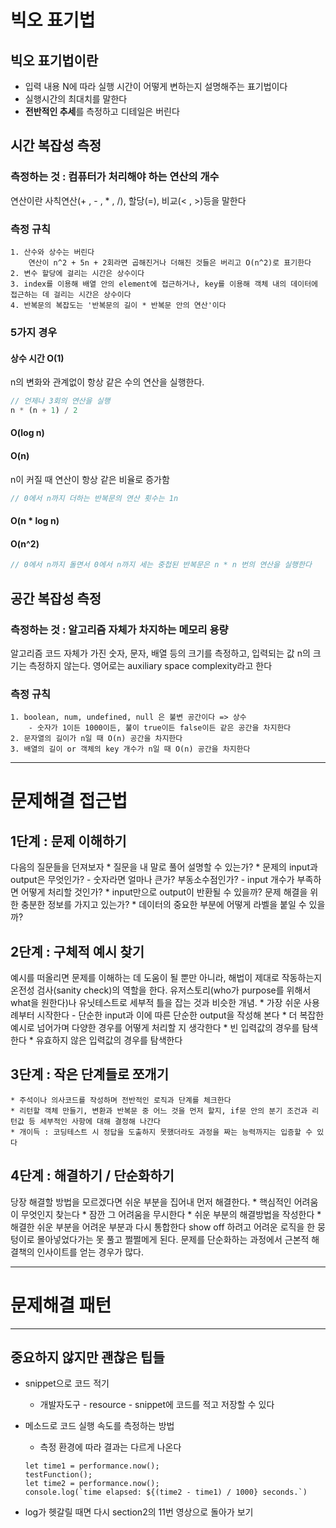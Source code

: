 # 빅오 표기법
## 빅오 표기법이란
* 입력 내용 N에 따라 실행 시간이 어떻게 변하는지 설명해주는 표기법이다
* 실행시간의 최대치를 말한다
* **전반적인 추세**를 측정하고 디테일은 버린다

## 시간 복잡성 측정
### 측정하는 것 : 컴퓨터가 처리해야 하는 연산의 개수
연산이란 사칙연산(+ , - , * , /), 할당(=), 비교(< , >)등을 말한다

### 측정 규칙
    1. 산수와 상수는 버린다   
        연산이 n^2 + 5n + 2회라면 곱해진거나 더해진 것들은 버리고 O(n^2)로 표기한다
    2. 변수 할당에 걸리는 시간은 상수이다   
    3. index를 이용해 배열 안의 element에 접근하거나, key를 이용해 객체 내의 데이터에 접근하는 데 걸리는 시간은 상수이다
    4. 반복문의 복잡도는 '반복문의 길이 * 반복문 안의 연산'이다

### 5가지 경우

#### 상수 시간 O(1)
n의 변화와 관계없이 항상 같은 수의 연산을 실행한다.
```javascript
// 언제나 3회의 연산을 실행
n * (n + 1) / 2
```

#### O(log n)


#### O(n)
n이 커질 때 연산이 항상 같은 비율로 증가함
```javascript
// 0에서 n까지 더하는 반복문의 연산 횟수는 1n
```
#### O(n * log n)

#### O(n^2)
```javascript
// 0에서 n까지 돌면서 0에서 n까지 세는 중첩된 반복문은 n * n 번의 연산을 실행한다
```

## 공간 복잡성 측정
### 측정하는 것 : 알고리즘 자체가 차지하는 메모리 용량
알고리즘 코드 자체가 가진 숫자, 문자, 배열 등의 크기를 측정하고, 입력되는 값 n의 크기는 측정하지 않는다.
영어로는 auxiliary space complexity라고 한다

### 측정 규칙
    1. boolean, num, undefined, null 은 불변 공간이다 => 상수
        - 숫자가 1이든 1000이든, 불이 true이든 false이든 같은 공간을 차지한다
    2. 문자열의 길이가 n일 때 O(n) 공간을 차지한다
    3. 배열의 길이 or 객체의 key 개수가 n일 때 O(n) 공간을 차지한다 

--------
# 문제해결 접근법
## 1단계 : 문제 이해하기
다음의 질문들을 던져보자
    * 질문을 내 말로 풀어 설명할 수 있는가?
    * 문제의 input과 output은 무엇인가?
        - 숫자라면 얼마나 큰가? 부동소수점인가?
        - input 개수가 부족하면 어떻게 처리할 것인가?
    * input만으로 output이 반환될 수 있을까? 문제 해결을 위한 충분한 정보를 가지고 있는가?
    * 데이터의 중요한 부분에 어떻게 라벨을 붙일 수 있을까?

## 2단계 : 구체적 예시 찾기
예시를 떠올리면 문제를 이해하는 데 도움이 될 뿐만 아니라,
해법이 제대로 작동하는지 온전성 검사(sanity check)의 역할을 한다.
유저스토리(who가 purpose를 위해서 what을 원한다)나 유닛테스트로 세부적 틀을 잡는 것과 비슷한 개념.
    * 가장 쉬운 사용례부터 시작한다
        - 단순한 input과 이에 따른 단순한 output을 작성해 본다
    * 더 복잡한 예시로 넘어가며 다양한 경우를 어떻게 처리할 지 생각한다
    * 빈 입력값의 경우를 탐색한다
    * 유효하지 않은 입력값의 경우를 탐색한다

## 3단계 : 작은 단계들로 쪼개기
    * 주석이나 의사코드를 작성하며 전반적인 로직과 단계를 체크한다
    * 리턴할 객체 만들기, 변환과 반복문 중 어느 것을 먼저 할지, if문 안의 분기 조건과 리턴값 등 세부적인 사항에 대해 결정해 나간다
    * 개이득 : 코딩테스트 시 정답을 도출하지 못했더라도 과정을 짜는 능력까지는 입증할 수 있다

## 4단계 : 해결하기 / 단순화하기
당장 해결할 방법을 모르겠다면 쉬운 부분을 집어내 먼저 해결한다.
    * 핵심적인 어려움이 무엇인지 찾는다
    * 잠깐 그 어려움을 무시한다
    * 쉬운 부분의 해결방법을 작성한다
    * 해결한 쉬운 부분을 어려운 부분과 다시 통합한다
show off 하려고 어려운 로직을 한 뭉텅이로 몰아넣었다가는 못 풀고 쩔쩔메게 된다.
문제를 단순화하는 과정에서 근본적 해결책의 인사이트를 얻는 경우가 많다.




--------
# 문제해결 패턴

--------
## 중요하지 않지만 괜찮은 팁들
* snippet으로 코드 적기
    - 개발자도구 - resource - snippet에 코드를 적고 저장할 수 있다

* 메소드로 코드 실행 속도를 측정하는 방법
    - 측정 환경에 따라 결과는 다르게 나온다
    ```
    let time1 = performance.now();
    testFunction();
    let time2 = performance.now();
    console.log(`time elapsed: ${(time2 - time1) / 1000} seconds.`)
    ```

* log가 헷갈릴 때면 다시 section2의 11번 영상으로 돌아가 보기